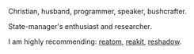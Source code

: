 Christian, husband, programmer, speaker, bushcrafter.

State-manager's enthusiast and researcher.

I am highly recommending: [reatom](https://reatom.js.org), [reakit](https://reakit.io), [reshadow](https://reshadow.dev).
